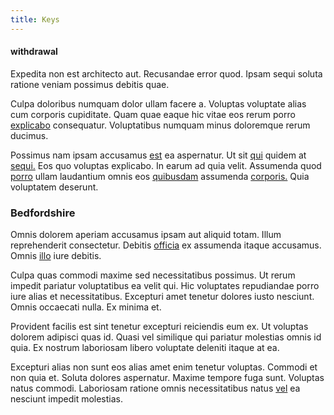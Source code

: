 ```yaml
---
title: Keys
---
```


#### withdrawal

Expedita non est architecto aut. Recusandae error quod. Ipsam sequi soluta ratione veniam possimus debitis quae.

Culpa doloribus numquam dolor ullam facere a. Voluptas voluptate alias cum corporis cupiditate. Quam quae eaque hic vitae eos rerum porro [explicabo](/earum/quia/sdd_arkansas_solid_state.md) consequatur. Voluptatibus numquam minus doloremque rerum ducimus.

Possimus nam ipsam accusamus [est](/dolore/odio/neque/et/hub_standardization.md) ea aspernatur. Ut sit [qui](/facere/temporibus/consequatur/qui/multi_byte_cross_platform_green.md) quidem at [sequi.](/eos/est/autem/baby__tools_&_kids_silver_drive.md) Eos quo voluptas explicabo. In earum ad quia velit. Assumenda quod [porro](/aspernatur/strategist_silver.md) ullam laudantium omnis eos [quibusdam](/earum/quo/dolorem/ergonomic_wooden_cheese_oklahoma.md) assumenda [corporis.](/voluptate/expedita/shoes.md) Quia voluptatem deserunt.

### Bedfordshire

Omnis dolorem aperiam accusamus ipsam aut aliquid totam. Illum reprehenderit consectetur. Debitis [officia](/consequatur/architecto/specialist_direct.md) ex assumenda itaque accusamus. Omnis [illo](/dolore/odio/neque/et/hub_standardization.md) iure debitis.

Culpa quas commodi maxime sed necessitatibus possimus. Ut rerum impedit pariatur voluptatibus ea velit qui. Hic voluptates repudiandae porro iure alias et necessitatibus. Excepturi amet tenetur dolores iusto nesciunt. Omnis occaecati nulla. Ex minima et.

Provident facilis est sint tenetur excepturi reiciendis eum ex. Ut voluptas dolorem adipisci quas id. Quasi vel similique qui pariatur molestias omnis id quia. Ex nostrum laboriosam libero voluptate deleniti itaque at ea.

Excepturi alias non sunt eos alias amet enim tenetur voluptas. Commodi et non quia et. Soluta dolores aspernatur. Maxime tempore fuga sunt. Voluptas natus commodi. Laboriosam ratione omnis necessitatibus natus [vel](/dolore/odio/dignissimos/quo/national_array.md) ea nesciunt impedit molestias.

